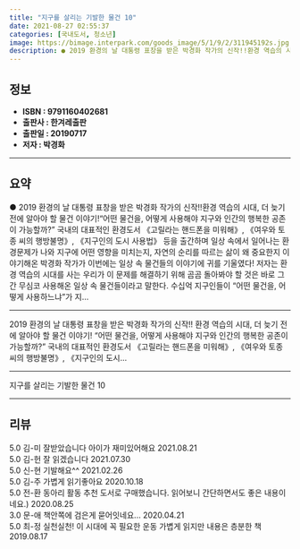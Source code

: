 ```yaml
---
title: "지구를 살리는 기발한 물건 10"
date: 2021-08-27 02:55:37
categories: [국내도서, 청소년]
image: https://bimage.interpark.com/goods_image/5/1/9/2/311945192s.jpg
description: ● 2019 환경의 날 대통령 표창을 받은 박경화 작가의 신작!!환경 역습의 시대, 더 늦기 전에 알아야 할 물건 이야기!“어떤 물건을, 어떻게 사용해야 지구와 인간의 행복한 공존이 가능할까?” 국내의 대표적인 환경도서 《고릴라는 핸드폰을 미워해》, 《여우와 토종 씨의 행방불명》, 《
---
```


## **정보**

- **ISBN : 9791160402681**
- **출판사 : 한겨레출판**
- **출판일 : 20190717**
- **저자 : 박경화**

------



## **요약**

●  2019 환경의 날 대통령 표창을 받은 박경화 작가의 신작!!환경 역습의 시대, 더 늦기 전에 알아야 할 물건 이야기!“어떤 물건을, 어떻게 사용해야 지구와 인간의 행복한 공존이 가능할까?” 국내의 대표적인 환경도서 《고릴라는 핸드폰을 미워해》, 《여우와 토종 씨의 행방불명》, 《지구인의 도시 사용법》 등을 출간하며 일상 속에서 일어나는 환경문제가 나와 지구에 어떤 영향을 미치는지, 자연의 순리를 따르는 삶이 왜 중요한지 이야기해온 박경화 작가가 이번에는 일상 속 물건들의 이야기에 귀를 기울였다! 저자는 환경 역습의 시대를 사는 우리가 이 문제를 해결하기 위해 곰곰 돌아봐야 할 것은 바로 그간 무심코 사용해온 일상 속 물건들이라고 말한다. 수십억 지구인들이 “어떤 물건을, 어떻게 사용하느냐”가 지...

------

2019 환경의 날 대통령 표창을 받은 박경화 작가의 신작!!
환경 역습의 시대, 더 늦기 전에 알아야 할 물건 이야기!
“어떤 물건을, 어떻게 사용해야 
지구와 인간의 행복한 공존이 가능할까?”
국내의 대표적인 환경도서 《고릴라는 핸드폰을 미워해》, 《여우와 토종 씨의 행방불명》, 《지구인의 도시... 

------


지구를 살리는 기발한 물건 10 

------


## **리뷰** 

5.0 김-미 잘받았습니다 아이가 재미있어해요 2021.08.21 <br/>5.0 김-헌 잘 읽겠습니다 2021.07.30 <br/>5.0 신-현 기발해요^^ 2021.02.26 <br/>5.0 김-주 가볍게 읽기좋아요 2020.10.18 <br/>5.0 전-환 동아리 활동 추천 도서로 구매했습니다. 읽어보니 간단하면서도 좋은 내용이네요.) 2020.08.25 <br/>3.0 문-애 책안쪽에 검은게 묻어잇네요... 2020.04.21 <br/>5.0 최-정 실천실천! 이 시대에 꼭 필요한 운동
가볍게 읽지만 내용은 층분한 책 2019.08.17 <br/>